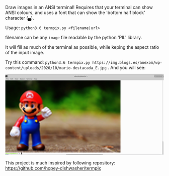 Draw images in an ANSI terminal! Requires that your terminal can show ANSI colours, and uses a font that can show the 'bottom half block' character (▄).

Usage: `python3.6 termpix.py <filename|url>`

filename can be any `image` file readable by the python 'PIL' library. 

It will fill as much of the terminal as possible, while keping the aspect ratio of the input image. 

Try this command:
`python3.6 termpix.py https://img.blogs.es/anexom/wp-content/uploads/2020/10/mario-destacada_E.jpg` . And you will see:

![Demo](https://github.com/Erickrus/termpix/blob/main/demo.png)


This project is much inspired by following repository: 
https://github.com/hopey-dishwasher/termpix
